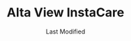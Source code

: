 ---
layout: location-page
date: Last Modified
description: "Local COVID-19 testing is available at Alta View InstaCare in Sandy, Utah, USA."
permalink: "locations/utah/sandy/alta-view-instacare/"
tags:
  - locations
  - utah
title: Alta View InstaCare
uniqueName: alta-view-instacare
state: Utah
stateAbbr: UT
hood: "Sandy"
address: "9450 S 1300 E "
city: "Sandy"
zip: "84094"
zipsNearby: "84003 84004 84006 84010 84011 84054 84087 84013 84014 84015 84016 84056 84075 84089 84017 84024 84020 84027 84022 84310 84626 84628 84629 84025 84633 84029 84032 84033 84315 84317 84036 84061 84037 84040 84041 84005 84043 84045 84044 84047 84049 84645 84018 84050 84648 84055 84201 84244 84401 84402 84403 84404 84405 84407 84408 84409 84412 84414 84415 84057 84058 84059 84097 84060 84068 84098 84651 84042 84062 84601 84602 84603 84604 84605 84606 84065 84095 84096 84067 84069 84653 84101 84102 84103 84104 84105 84106 84107 84108 84109 84110 84111 84112 84113 84114 84115 84116 84117 84118 84119 84120 84121 84122 84123 84124 84125 84126 84127 84128 84129 84130 84131 84132 84133 84134 84136 84138 84139 84141 84143 84145 84147 84148 84150 84151 84152 84157 84158 84165 84170 84171 84180 84184 84189 84190 84199 84070 84090 84091 84092 84093 84094 84655 84660 84663 84664 84071 84031 84074 84080 84082 84081 84084 84088 84340 84144" 
mapUrl: "http://maps.apple.com/?q=Alta+View+InstaCare&address=9450+S+1300+E,Sandy,Utah,84094"
locationType: Drive-thru
phone: "801-501-2110"
website: "https://intermountainhealthcare.org/locations/alta-view-clinic/"
onlineBooking: undefined
closed: undefined
closedUpdate: April 18th, 2020
notes: ""
days: Everyday
hours: 9AM-5PM
ctaMessage: Learn more
ctaUrl: "https://intermountainhealthcare.org/locations/alta-view-clinic/"
---
